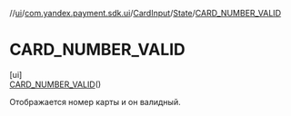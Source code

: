 //[ui](../../../../../index.md)/[com.yandex.payment.sdk.ui](../../../index.md)/[CardInput](../../index.md)/[State](../index.md)/[CARD_NUMBER_VALID](index.md)

# CARD_NUMBER_VALID

[ui]\
[CARD_NUMBER_VALID](index.md)()

Отображается номер карты и он валидный.
